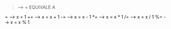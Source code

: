 > --> = EQUIVALE A 

=	--> x = 1
+=	--> x = x + 1
-=	--> x = x - 1
*=	--> x = x * 1
/=	--> x = x / 1
%=	--> x = x % 1